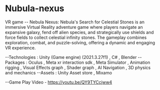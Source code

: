 # Nubula-nexus
VR game -- 
Nebula Nexus: Nebula's Search for Celestial Stones is an immersive Virtual Reality adventure game where players navigate an expansive galaxy, fend off alien species, and strategically use shields and force fields to collect celestial infinity stones. The gameplay combines exploration, combat, and puzzle-solving, offering a dynamic and engaging VR experience.

--Technologies : Unity (Game engine) (2021.3.27f1) , C# , Blender
--Packages : Oculus , Meta xr interaction sdk , Meta Simulator , Animation rigging , Visual Effects graph , Shader graph , AI Navigation , 3D physics and mechanics
--Assets : Unity Asset store , Mixamo

--Game Play Video - https://youtu.be/QY9TYCcjww4
